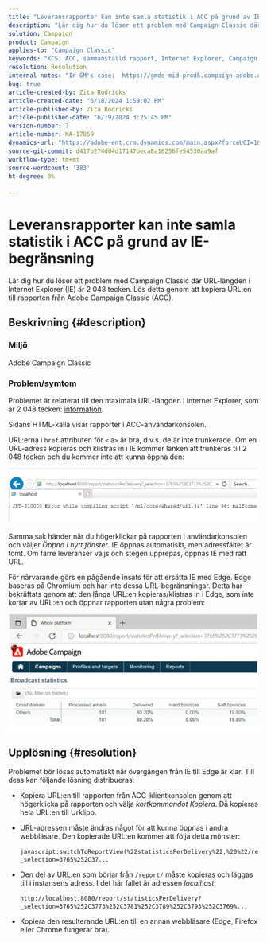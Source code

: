 ```yaml
---
title: "Leveransrapporter kan inte samla statistik i ACC på grund av IE-begränsning"
description: "Lär dig hur du löser ett problem med Campaign Classic där URL-längden i Internet Explorer (IE) är 2 048 tecken."
solution: Campaign
product: Campaign
applies-to: "Campaign Classic"
keywords: "KCS, ACC, sammanställd rapport, Internet Explorer, Campaign Classic, begränsning, leveransrapport"
resolution: Resolution
internal-notes: "In GM's case:  https://gmde-mid-prod5.campaign.adobe.com//report/statisticsPerDelivery?_selection="
bug: true
article-created-by: Zita Rodricks
article-created-date: "6/18/2024 1:59:02 PM"
article-published-by: Zita Rodricks
article-published-date: "6/19/2024 3:25:45 PM"
version-number: 7
article-number: KA-17859
dynamics-url: "https://adobe-ent.crm.dynamics.com/main.aspx?forceUCI=1&pagetype=entityrecord&etn=knowledgearticle&id=55b4d2e3-7a2d-ef11-840a-002248084fbb"
source-git-commit: d417b274d04d17147beca8a16256fe54530aa9af
workflow-type: tm+mt
source-wordcount: '383'
ht-degree: 0%

---
```


# Leveransrapporter kan inte samla statistik i ACC på grund av IE-begränsning


Lär dig hur du löser ett problem med Campaign Classic där URL-längden i Internet Explorer (IE) är 2 048 tecken. Lös detta genom att kopiera URL:en till rapporten från Adobe Campaign Classic (ACC).

## Beskrivning {#description}


### Miljö

Adobe Campaign Classic

### Problem/symtom

Problemet är relaterat till den maximala URL-längden i Internet Explorer, som är 2 048 tecken: [information](https://support.microsoft.com/en-us/topic/maximum-url-length-is-2-083-characters-in-internet-explorer-174e7c8a-6666-f4e0-6fd6-908b53c12246).

Sidans HTML-källa visar rapporter i ACC-användarkonsolen.

URL:erna i `href` attributen för `<` a`>`  är bra, d.v.s. de är inte trunkerade. Om en URL-adress kopieras och klistras in i IE kommer länken att trunkeras till 2 048 tecken och du kommer inte att kunna öppna den:

![](assets/___3f8ed4e9-7a2d-ef11-840a-002248084fbb___.png)

Samma sak händer när du högerklickar på rapporten i användarkonsolen och väljer *Öppna i nytt fönster*. IE öppnas automatiskt, men adressfältet är tomt. Om färre leveranser väljs och stegen upprepas, öppnas IE med rätt URL.

För närvarande görs en pågående insats för att ersätta IE med Edge. Edge baseras på Chromium och har inte dessa URL-begränsningar. Detta har bekräftats genom att den långa URL:en kopieras/klistras in i Edge, som inte kortar av URL:en och öppnar rapporten utan några problem:

![](assets/___618ed4e9-7a2d-ef11-840a-002248084fbb___.png)


## Upplösning {#resolution}


Problemet bör lösas automatiskt när övergången från IE till Edge är klar. Till dess kan följande lösning distribueras:

- Kopiera URL:en till rapporten från ACC-klientkonsolen genom att högerklicka på rapporten och välja *kortkommandot Kopiera*. Då kopieras hela URL:en till Urklipp.
- URL-adressen måste ändras något för att kunna öppnas i andra webbläsare. Den kopierade URL:en kommer att följa detta mönster:




  ```
  javascript:switchToReportView(%22statisticsPerDelivery%22,%20%22/report/statisticsPerDelivery?_selection=3765%252C37...
  ```






- Den del av URL:en som börjar från `/report/` måste kopieras och läggas till i instansens adress. I det här fallet är adressen *localhost*:




  ```
  http://localhost:8080/report/statisticsPerDelivery?_selection=3765%252C3773%252C3781%252C3789%252C3793%252C3769%...
  ```






- Kopiera den resulterande URL:en till en annan webbläsare (Edge, Firefox eller Chrome fungerar bra).

